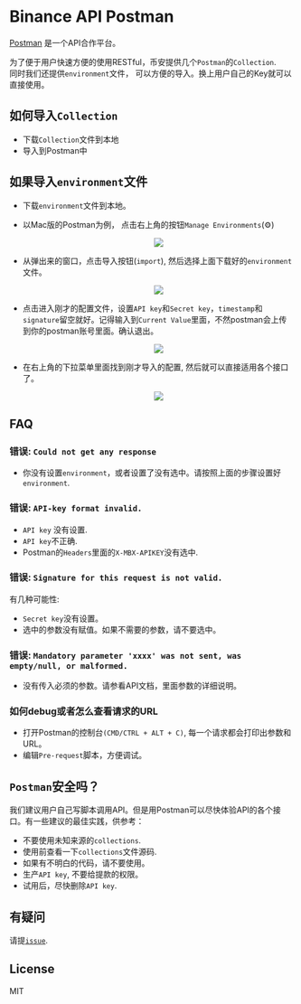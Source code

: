 # Binance API Postman

[Postman](https://getpostman.com) 是一个API合作平台。

为了便于用户快速方便的使用RESTful，币安提供几个`Postman`的`Collection`.<br/>
同时我们还提供`environment`文件， 可以方便的导入。换上用户自己的Key就可以直接使用。

## 如何导入`Collection`
- 下载`Collection`文件到本地
- 导入到Postman中

## 如果导入`environment`文件
- 下载`environment`文件到本地。
- 以Mac版的Postman为例， 点击右上角的按钮`Manage Environments`(⚙️)
    <p align="center"><img src="https://raw.githubusercontent.com/binance-exchange/binance-api-postman/assets/postman/1.png"/></p>
- 从弹出来的窗口，点击导入按钮(`import`), 然后选择上面下载好的`environment`文件。
   <p align="center"><img src="https://raw.githubusercontent.com/binance-exchange/binance-api-postman/assets/postman/2.png"/></p>
- 点击进入刚才的配置文件，设置`API key`和`Secret key`，`timestamp`和`signature`留空就好。记得输入到`Current Value`里面，不然postman会上传到你的postman账号里面。确认退出。
    <p align="center"><img src="https://raw.githubusercontent.com/binance-exchange/binance-api-postman/assets/postman/3.png"/></p>
    
- 在右上角的下拉菜单里面找到刚才导入的配置, 然后就可以直接适用各个接口了。
    <p align="center"><img src="https://raw.githubusercontent.com/binance-exchange/binance-api-postman/assets/postman/4.png"/></p>

## FAQ
### 错误: `Could not get any response`
- 你没有设置`environment`，或者设置了没有选中。请按照上面的步骤设置好`environment`.

### 错误: `API-key format invalid.`
- `API key` 没有设置.
- `API key`不正确.
- Postman的`Headers`里面的`X-MBX-APIKEY`没有选中.

### 错误: `Signature for this request is not valid.`
有几种可能性:
- `Secret key`没有设置。
- 选中的参数没有赋值。如果不需要的参数，请不要选中。

### 错误: `Mandatory parameter 'xxxx' was not sent, was empty/null, or malformed.`
- 没有传入必须的参数。请参看API文档，里面参数的详细说明。

### 如何debug或者怎么查看请求的URL
- 打开Postman的控制台`(CMD/CTRL + ALT + C)`, 每一个请求都会打印出参数和URL。
- 编辑`Pre-request`脚本，方便调试。

## `Postman`安全吗？
我们建议用户自己写脚本调用API。但是用Postman可以尽快体验API的各个接口。有一些建议的最佳实践，供参考：
- 不要使用未知来源的`collections`.
- 使用前查看一下`collections`文件源码.
- 如果有不明白的代码，请不要使用。
- 生产`API key`, 不要给提款的权限。
- 试用后，尽快删除`API key`.

## 有疑问
请提[`issue`](https://github.com/binance-exchange/binance-api-postman/issues).

## License
MIT
